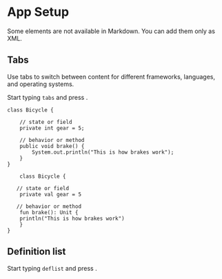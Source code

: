 # App Setup

Some elements are not available in Markdown.
You can add them only as XML.

## Tabs

Use tabs to switch between content for different frameworks, languages, and operating systems.

Start typing `tabs` and press <shortcut key="EditorTab"/>.

<tabs>
<tab title="Java">

```
class Bicycle {

    // state or field
    private int gear = 5;

    // behavior or method
    public void brake() {
        System.out.println("This is how brakes work");
    }
}
```
</tab>
<tab title="Kotlin">

```
    class Bicycle {

   // state or field
    private val gear = 5

   // behavior or method
    fun brake(): Unit {
    println("This is how brakes work")
    }
}
```
</tab>
</tabs>

## Definition list

Start typing `deflist` and press <shortcut key="EditorTab"/>.

<deflist>
    <def title="Instance">
         <include from="snippets-library.topic" element-id="instance"></include>
    </def>
</deflist>

